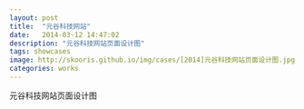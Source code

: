 ```yaml
---
layout: post
title:  "元谷科技网站"
date:   2014-03-12 14:47:02
description: "元谷科技网站页面设计图"
tags: showcases
image: http://skooris.github.io/img/cases/[2014]元谷科技网站页面设计图.jpg
categories: works
---
```

元谷科技网站页面设计图

